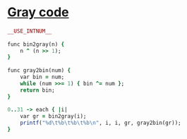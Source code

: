 [1]: http://rosettacode.org/wiki/Gray_code

# [Gray code][1]

```ruby
__USE_INTNUM__
 
func bin2gray(n) {
    n ^ (n >> 1);
}
 
func gray2bin(num) {
    var bin = num;
    while (num >>= 1) { bin ^= num };
    return bin;
}
 
0..31 -> each { |i|
    var gr = bin2gray(i);
    printf("%d\t%b\t%b\t%b\n", i, i, gr, gray2bin(gr));
}
```